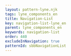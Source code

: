 ```yaml
---
layout: pattern-lyne.njk
tags: lyne_components_en
title: Navigation-List
key: navigation-list-lyne_en
parent: lyne_components_en
keywords: navigation-list
order: 440
excludeInNavigation: true
patternId: sbbNavigationList
---
```

